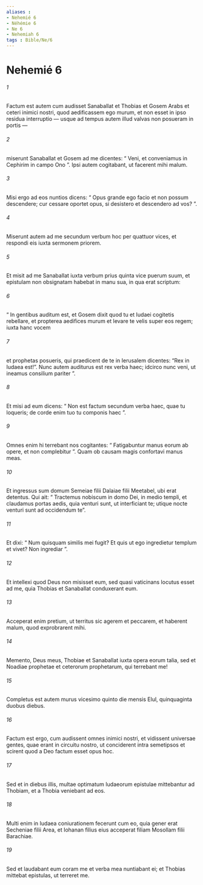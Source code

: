 ```yaml
---
aliases : 
- Nehemié 6
- Néhémie 6
- Ne 6
- Nehemiah 6
tags : Bible/Ne/6
---
```


# Nehemié 6

###### 1
Factum est autem cum audisset Sanaballat et Thobias et Gosem Arabs et ceteri inimici nostri, quod aedificassem ego murum, et non esset in ipso residua interruptio — usque ad tempus autem illud valvas non posueram in portis — 
###### 2
miserunt Sanaballat et Gosem ad me dicentes: “ Veni, et conveniamus in Cephirim in campo Ono ”. Ipsi autem cogitabant, ut facerent mihi malum. 
###### 3
Misi ergo ad eos nuntios dicens: “ Opus grande ego facio et non possum descendere; cur cessare oportet opus, si desistero et descendero ad vos? ”. 
###### 4
Miserunt autem ad me secundum verbum hoc per quattuor vices, et respondi eis iuxta sermonem priorem.
###### 5
Et misit ad me Sanaballat iuxta verbum prius quinta vice puerum suum, et epistulam non obsignatam habebat in manu sua, in qua erat scriptum: 
###### 6
“ In gentibus auditum est, et Gosem dixit quod tu et Iudaei cogitetis rebellare, et propterea aedifices murum et levare te velis super eos regem; iuxta hanc vocem 
###### 7
et prophetas posueris, qui praedicent de te in Ierusalem dicentes: “Rex in Iudaea est!”. Nunc autem auditurus est rex verba haec; idcirco nunc veni, ut ineamus consilium pariter ”. 
###### 8
Et misi ad eum dicens: “ Non est factum secundum verba haec, quae tu loqueris; de corde enim tuo tu componis haec ”. 
###### 9
Omnes enim hi terrebant nos cogitantes: “ Fatigabuntur manus eorum ab opere, et non complebitur ”. Quam ob causam magis confortavi manus meas.
###### 10
Et ingressus sum domum Semeiae filii Dalaiae filii Meetabel, ubi erat detentus. Qui ait: “ Tractemus nobiscum in domo Dei, in medio templi, et claudamus portas aedis, quia venturi sunt, ut interficiant te; utique nocte venturi sunt ad occidendum te”.
###### 11
Et dixi: “ Num quisquam similis mei fugit? Et quis ut ego ingredietur templum et vivet? Non ingrediar ”. 
###### 12
Et intellexi quod Deus non misisset eum, sed quasi vaticinans locutus esset ad me, quia Thobias et Sanaballat conduxerant eum. 
###### 13
Acceperat enim pretium, ut territus sic agerem et peccarem, et haberent malum, quod exprobrarent mihi. 
###### 14
Memento, Deus meus, Thobiae et Sanaballat iuxta opera eorum talia, sed et Noadiae prophetae et ceterorum prophetarum, qui terrebant me!
###### 15
Completus est autem murus vicesimo quinto die mensis Elul, quinquaginta duobus diebus. 
###### 16
Factum est ergo, cum audissent omnes inimici nostri, et vidissent universae gentes, quae erant in circuitu nostro, ut conciderent intra semetipsos et scirent quod a Deo factum esset opus hoc.
###### 17
Sed et in diebus illis, multae optimatum Iudaeorum epistulae mittebantur ad Thobiam, et a Thobia veniebant ad eos. 
###### 18
Multi enim in Iudaea coniurationem fecerunt cum eo, quia gener erat Secheniae filii Area, et Iohanan filius eius acceperat filiam Mosollam filii Barachiae. 
###### 19
Sed et laudabant eum coram me et verba mea nuntiabant ei; et Thobias mittebat epistulas, ut terreret me.

